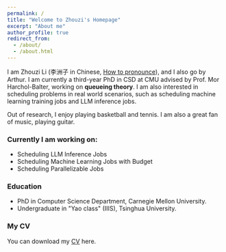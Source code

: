 ```yaml
---
permalink: /
title: "Welcome to Zhouzi's Homepage"
excerpt: "About me"
author_profile: true
redirect_from: 
  - /about/
  - /about.html
---
```


I am Zhouzi Li (李洲子 in Chinese, <a href="https://drive.google.com/file/d/1-PQMSZ0yWY1qNoNEiM1hRIxcN_zmG3My/view?usp=share_link">How to pronounce</a>), and I also go by Arthur. I am currently a third-year PhD in CSD at CMU advised by Prof. Mor Harchol-Balter, working on **queueing theory**. I am also interested in scheduling problems in real world scenarios, such as scheduling machine learning training jobs and LLM inference jobs.


Out of research, I enjoy playing basketball and tennis. I am also a great fan of music, playing guitar.

### Currently I am working on:
- Scheduling LLM Inference Jobs
- Scheduling Machine Learning Jobs with Budget
- Scheduling Parallelizable Jobs


### Education
- PhD in Computer Science Department, Carnegie Mellon University.
- Undergraduate in "Yao class" (IIIS), Tsinghua University.

### My CV

You can download my [CV](https://drive.google.com/file/d/1BioQSu0ODgh-VYPREeDqS_QgNxeplN0a/view?usp=sharing) here.
<!-- <b href=>CV</b> here. -->